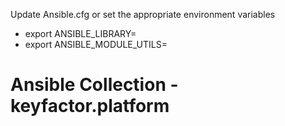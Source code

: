 Update Ansible.cfg or set the appropriate environment variables
* export ANSIBLE_LIBRARY=
* export ANSIBLE_MODULE_UTILS=

# Ansible Collection - keyfactor.platform

